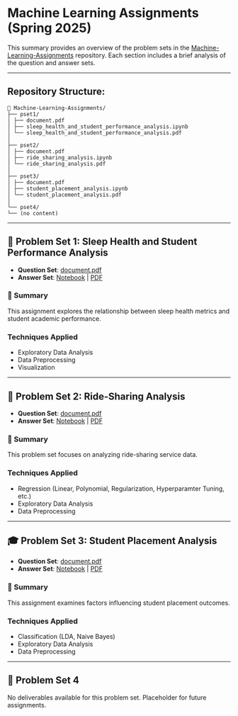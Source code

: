 # Machine Learning Assignments (Spring 2025)

This summary provides an overview of the problem sets in the [Machine-Learning-Assignments](https://github.com/MMDPROJECT/Machine-Learning-Assignments) repository. Each section includes a brief analysis of the question and answer sets.

---

## Repository Structure:

```
📁 Machine-Learning-Assignments/
├── pset1/
│ ├── document.pdf
│ ├── sleep_health_and_student_performance_analysis.ipynb
│ └── sleep_health_and_student_performance_analysis.pdf
│
├── pset2/
│ ├── document.pdf
│ ├── ride_sharing_analysis.ipynb
│ └── ride_sharing_analysis.pdf
│
├── pset3/
│ ├── document.pdf
│ ├── student_placement_analysis.ipynb
│ └── student_placement_analysis.pdf
│
└── pset4/
└── (no content)
```
---

## 🧠 Problem Set 1: Sleep Health and Student Performance Analysis

- **Question Set**: [document.pdf](pset1/document.pdf)  
- **Answer Set**: [Notebook](pset1/sleep_health_and_student_performance_analysis.ipynb) | [PDF](pset1/sleep_health_and_student_performance_analysis.pdf)  

### 📝 Summary  
This assignment explores the relationship between sleep health metrics and student academic performance. 

### Techniques Applied
- Exploratory Data Analysis
- Data Preprocessing
- Visualization

---

## 🚗 Problem Set 2: Ride-Sharing Analysis

- **Question Set**: [document.pdf](pset2/document.pdf)  
- **Answer Set**: [Notebook](pset2/ride_sharing_analysis.ipynb) | [PDF](pset2/ride_sharing_analysis.pdf)  

### 📝 Summary  
This problem set focuses on analyzing ride-sharing service data.

### Techniques Applied
- Regression (Linear, Polynomial, Regularization, Hyperparamter Tuning, etc.)
- Exploratory Data Analysis
- Data Preprocessing

---

## 🎓 Problem Set 3: Student Placement Analysis

- **Question Set**: [document.pdf](pset3/document.pdf)  
- **Answer Set**: [Notebook](pset3/student_placement_analysis.ipynb) | [PDF](pset3/student_placement_analysis.pdf)  

### 📝 Summary  
This assignment examines factors influencing student placement outcomes.

### Techniques Applied
- Classification (LDA, Naive Bayes)
- Exploratory Data Analysis
- Data Preprocessing

---

## 📁 Problem Set 4

No deliverables available for this problem set. Placeholder for future assignments.
